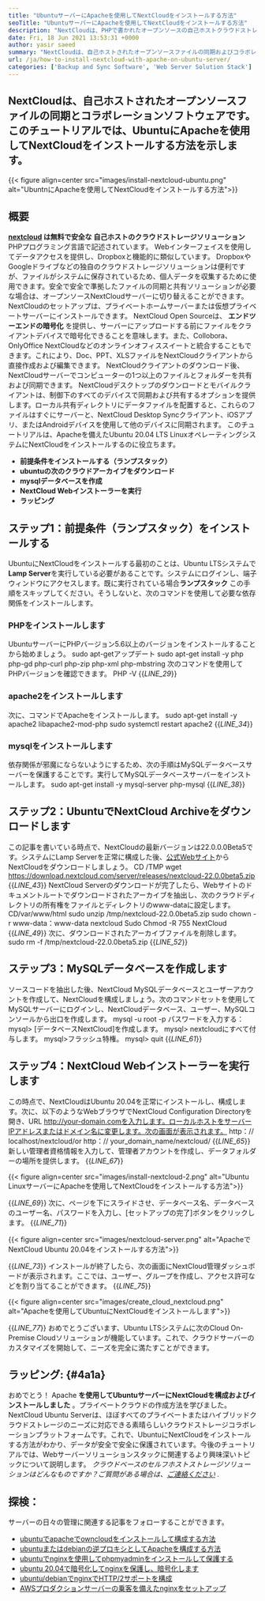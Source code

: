 ```yaml
---
title: "UbuntuサーバーにApacheを使用してNextCloudをインストールする方法" 
seoTitle: "UbuntuサーバーにApacheを使用してNextCloudをインストールする方法" 
description: "NextCloudは、PHPで書かれたオープンソースの自己ホストクラウドストレージソリューションです。この記事では、UbuntuにApacheを使用してNextCloudをインストールする方法を示します。" 
date: Fri, 18 Jun 2021 13:53:31 +0000
author: yasir saeed
summary: "NextCloudは、自己ホストされたオープンソースファイルの同期およびコラボレーションソフトウェアです。このチュートリアルでは、UbuntuにApacheを使用してNextCloudをインストールする方法を示します。" 
url: /ja/how-to-install-nextcloud-with-apache-on-ubuntu-server/
categories: ['Backup and Sync Software', 'Web Server Solution Stack']
---
```


## NextCloudは、自己ホストされたオープンソースファイルの同期とコラボレーションソフトウェアです。このチュートリアルでは、UbuntuにApacheを使用してNextCloudをインストールする方法を示します。

{{< figure align=center src="images/install-nextcloud-ubuntu.png" alt="UbuntnにApacheを使用してNextCloudをインストールする方法">}}


## **概要** 
**[nextcloud][1] **は無料で安全な** 自己ホストのクラウドストレージソリューション**PHPプログラミング言語で記述されています。 Webインターフェイスを使用してデータアクセスを提供し、Dropboxと機能的に類似しています。 DropboxやGoogleドライブなどの独自のクラウドストレージソリューションは便利ですが、ファイルがシステムに保存されているため、個人データを収集するために使用できます。安全で安全で準拠したファイルの同期と共有ソリューションが必要な場合は、オープンソースNextCloudサーバーに切り替えることができます。 NextCloudのセットアップは、プライベートホームサーバーまたは仮想プライベートサーバーにインストールできます。
NextCloud Open Sourceは、 **エンドツーエンドの暗号化** を提供し、サーバーにアップロードする前にファイルをクライアントデバイスで暗号化できることを意味します。また、Collobora、OnlyOffice NextCloudなどのオンラインオフィススイートと統合することもできます。これにより、Doc、PPT、XLSファイルをNextCloudクライアントから直接作成および編集できます。 NextCloudクライアントのダウンロード後、NextCloudサーバーでコンピューターの1つ以上のファイルとフォルダーを共有および同期できます。 NextCloudデスクトップのダウンロードとモバイルクライアントは、制御下のすべてのデバイスで同期および共有するオプションを提供します。ローカル共有ディレクトリにデータファイルを配置すると、これらのファイルはすぐにサーバーと、NextCloud Desktop Syncクライアント、iOSアプリ、またはAndroidデバイスを使用して他のデバイスに同期されます。
このチュートリアルは、Apacheを備えたUbuntu 20.04 LTS LinuxオペレーティングシステムにNextCloudをインストールするのに役立ちます。
* **前提条件をインストールする（ランプスタック）** 
* **ubuntuの次のクラウドアーカイブをダウンロード** 
* **mysqlデータベースを作成** 
* **NextCloud Webインストーラーを実行** 
* **ラッピング** 

## ステップ1：前提条件（ランプスタック）をインストールする
UbuntuにNextCloudをインストールする最初のことは、Ubuntu LTSシステムで **Lamp Server**を実行している必要があることです。システムにログインし、端子ウィンドウにアクセスします。既に実行されている場合**ランプスタック** この手順をスキップしてください。そうしないと、次のコマンドを使用して必要な依存関係をインストールします。

### PHPをインストールします
UbuntuサーバーにPHPバージョン5.6以上のバージョンをインストールすることから始めましょう。
sudo apt-getアップデート
sudo apt-get install -y php php-gd php-curl php-zip php-xml php-mbstring
次のコマンドを使用してPHPバージョンを確認できます。
PHP -V
{{_LINE_29_}}

### apache2をインストールします
次に、コマンドでApacheをインストールします。
sudo apt-get install -y apache2 libapache2-mod-php
sudo systemctl restart apache2
{{_LINE_34_}}

### mysqlをインストールします
依存関係が邪魔にならないようにするため、次の手順はMySQLデータベースサーバーを保護することです。実行してMySQLデータベースサーバーをインストールします。
sudo apt-get install -y mysql-server php-mysql
{{_LINE_38_}}

## ステップ2：UbuntuでNextCloud Archiveをダウンロードします
この記事を書いている時点で、NextCloudの最新バージョンは22.0.0.0Beta5です。システムにLamp Serverを正常に構成した後、[公式Webサイト][2]からNextCloudをダウンロードしましょう。
CD /TMP
wget https://download.nextcloud.com/server/releases/nextcloud-22.0.0beta5.zip
{{_LINE_43_}}
NextCloud Serverのダウンロードが完了したら、Webサイトのドキュメントルートでダウンロードされたアーカイブを抽出し、次のクラウドディレクトリの所有権をファイルとディレクトリのwww-dataに設定します。
CD/var/www/html
sudo unzip /tmp/nextcloud-22.0.0beta5.zip
sudo chown -r www-data：www-data nextcloud
Sudo Chmod -R 755 NextCloud
{{_LINE_49_}}
次に、ダウンロードされたアーカイブファイルを削除します。
sudo rm -f /tmp/nextcloud-22.0.0beta5.zip
{{_LINE_52_}}

## ステップ3：MySQLデータベースを作成します
ソースコードを抽出した後、NextCloud MySQLデータベースとユーザーアカウントを作成して、NextCloudを構成しましょう。次のコマンドセットを使用してMySQLサーバーにログインし、NextCloudデータベース、ユーザー、MySQLコンソールから出口を作成します。
mysql -u root -p
パスワードを入力する：
mysql> [データベースNextCloud]を作成します。
mysql> nextcloudにすべて付与します。
mysql>フラッシュ特権。
mysql> quit
{{_LINE_61_}}

## ステップ4：NextCloud Webインストーラーを実行します
この時点で、NextCloudはUbuntu 20.04を正常にインストールし、構成します。次に、以下のようなWebブラウザでNextCloud Configuration Directoryを開き、URL http://your-domain.comを入力します。ローカルホストをサーバーIPアドレスまたはドメイン名に変更します。次の画面が表示されます。
http：// localhost/nextcloud/or http：// your_domain_name/nextcloud/
{{_LINE_65_}}
新しい管理者資格情報を入力して、管理者アカウントを作成し、データフォルダーの場所を提供します。
{{_LINE_67_}}

{{< figure align=center src="images/install-nextcloud-2.png" alt="Ubuntu LinuxサーバーにApacheを使用してNextCloudをインストールする方法">}}

{{_LINE_69_}}
次に、ページを下にスライドさせ、データベース名、データベースのユーザー名、パスワードを入力し、[セットアップの完了]ボタンをクリックします。
{{_LINE_71_}}

{{< figure align=center src="images/nextcloud-server.png" alt="ApacheでNextCloud Ubuntu 20.04をインストールする方法">}}

{{_LINE_73_}}
インストールが終了したら、次の画面にNextCloud管理ダッシュボードが表示されます。ここでは、ユーザー、グループを作成し、アクセス許可などを割り当てることができます。
{{_LINE_75_}}

{{< figure align=center src="images/create_cloud_nextcloud.png" alt="Apacheを使用してUbuntuにNextCloudをインストールします">}}

{{_LINE_77_}}
おめでとうございます、Ubuntu LTSシステムに次のCloud On-Premise Cloudソリューションが機能しています。これで、クラウドサーバーのカスタマイズを開始して、ニーズを完全に満たすことができます。

## **ラッピング:**  {#4a1a}

おめでとう！ Apache **を使用してUbuntuサーバーにNextCloudを構成およびインストールしました** 。プライベートクラウドの作成方法を学びました。 NextCloud Ubuntu Serverは、ほぼすべてのプライベートまたはハイブリッドクラウドストレージのニーズに対応できる素晴らしいクラウドストレージコラボレーションプラットフォームです。これで、UbuntuにNextCloudをインストールする方法がわかり、データが安全で安全に保護されています。今後のチュートリアルでは、Webサーバーソリューションスタックに関連するより興味深いトピックについて説明します。
_クラウドベースのセルフホストストレージソリューションはどんなものですか？ご質問がある場合は、[ご連絡ください][3] ._

## 探検：
サーバーの日々の管理に関連する記事をフォローすることができます。
  * [ubuntuでapacheでowncloudをインストールして構成する方法][4]
  * [ubuntuまたはdebianの逆プロキシとしてApacheを構成する方法][5]
  * [ubuntuでnginxを使用してphpmyadminをインストールして保護する][6]
  * [ubuntu 20.04で暗号化してnginxを保護し、暗号化します][7]
  * [ubuntu/debianでnginxでHTTP/2サポートを構成][8]
  * [AWSプロダクションサーバーの乗客を備えたnginxをセットアップ][9]



[1]: https://nextcloud.com/
[2]: https://nextcloud.com/install/
[3]: mailto:yasir.saeed@aspose.com
[4]: https://blog.containerize.com/backup-and-sync-software/how-to-install-and-configure-owncloud-with-apache-on-ubuntu/
[5]: https://blog.containerize.com/web-server-solution-stack/how-to-configure-apache-as-a-reverse-proxy-for-ubuntudebian/
[6]: https://blog.containerize.com/web-server-solution-stack/how-to-install-and-secure-phpmyadmin-with-nginx-on-ubuntu/
[7]: https://blog.containerize.com/web-server-solution-stack/how-to-secure-nginx-with-letsencrypt-on-ubuntu-20-04/
[8]: https://blog.containerize.com/web-server-solution-stack/how-to-configure-http2-support-in-nginx-on-ubuntudebian/
[9]: https://blog.containerize.com/web-server-solution-stack/how-to-setup-nginx-with-passenger-on-aws-production-server/
